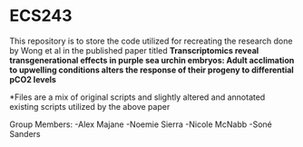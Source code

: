 # ECS243

This repository is to store the code utilized for recreating the research done by Wong et al in the published paper titled **Transcriptomics reveal transgenerational effects in purple sea urchin embryos: Adult acclimation to upwelling conditions alters the response of their progeny to differential pCO2 levels**

*Files are a mix of original scripts and slightly altered and annotated existing scripts utilized by the above paper

Group Members:
-Alex Majane
-Noemie Sierra
-Nicole McNabb
-Soné Sanders

